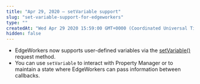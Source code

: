 ```yaml
---
title: "Apr 29, 2020 — setVariable support"
slug: "set-variable-support-for-edgeworkers"
type: ""
createdAt: "Wed Apr 29 2020 15:59:00 GMT+0000 (Coordinated Universal Time)"
hidden: false
---
```

- EdgeWorkers now supports user-defined variables via the [setVariable()](doc:request-object#setvariable) request method.
- You can use `setVariable` to interact with Property Manager or to maintain a state where EdgeWorkers can pass information between callbacks.